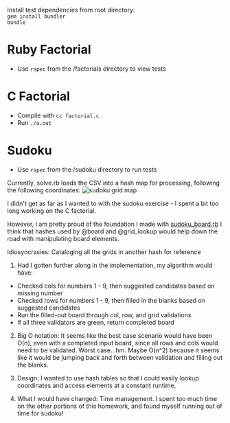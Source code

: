 Install test dependencies from root directory:  
`gem install bundler`  
`bundle`

# Ruby Factorial
- Use `rspec` from the /factorials directory to view tests

# C Factorial
- Compile with `cc factorial.c`
- Run `./a.out`

# Sudoku
- Use `rspec` from the /sudoku directory to run tests


Currently, solve.rb loads the CSV into a hash map for processing, following the following coordinates:
![sudoku grid map](https://github.com/lorainekv/mdhq-interview/blob/master/sudoku/grid.jpg)

I didn't get as far as I wanted to with the sudoku exercise - I spent a bit too long working on the C factorial. 

However, I am pretty proud of the foundation I made with [sudoku_board.rb](https://github.com/lorainekv/mdhq-interview/blob/master/sudoku/sudoku_board.rb)
I think that hashes used by @board and @grid_lookup would help down the road with manipulating board elements. 

Idiosyncrasies: Cataloging all the grids in another hash for reference

1) Had I gotten further along in the implementation, my algorithm would have:
* Checked cols for numbers 1 - 9, then suggested candidates based on missing number
* Checked rows for numbers 1 - 9, then filled in the blanks based on suggested candidates 
* Run the filled-out board through col, row, and grid validations
* If all three validators are green, return completed board

2) Big O notation: It seems like the best case scenario would have been O(n), even with a completed input board, since all rows and cols would need to be validated. Worst case...hm. Maybe O(n^2) because it seems like it would be jumping back and forth between validation and filling out the blanks. 

3) Design: I wanted to use hash tables so that I could easily lookup coordinates and access elements at a constant runtime. 

4) What I would have changed: Time management. I spent too much time on the other portions of this homework, and found myself running out of time for sudoku!
